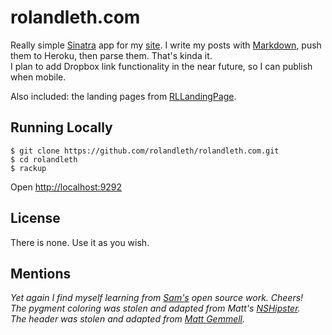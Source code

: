 # rolandleth.com

Really simple [Sinatra](http://www.sinatrarb.com/) app for my [site](http://rolandleth.com). I write my posts with [Markdown](http://daringfireball.net/projects/markdown/), push them to Heroku, then parse them. That's kinda it.  
I plan to add Dropbox link functionality in the near future, so I can publish when mobile.

Also included: the landing pages from [RLLandingPage](http://github.com/rolandleth/RLLandingPage).

## Running Locally

    $ git clone https://github.com/rolandleth/rolandleth.com.git
    $ cd rolandleth
    $ rackup

Open [http://localhost:9292](http://localhost:9292)

## License
There is none. Use it as you wish.

## Mentions
*Yet again I find myself learning from [Sam's](http://github.com/soffes/soff.es) open source work. Cheers!*  
*The pygment coloring was stolen and adapted from Matt's [NSHipster](https://github.com/NSHipster/nshipster.com).*  
*The header was stolen and adapted from [Matt Gemmell](http://mattgemmell.com).*